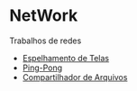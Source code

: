 # NetWork
Trabalhos de redes


<ol>
<li type='disc'><a href='https://github.com/Uberraschung/NetWork/blob/master/Espelhamento%20de%20Tela%20-%20Mouse.zip'>Espelhamento de Telas</a></li>
<li type='disc'><a href='https://github.com/Uberraschung/NetWork/blob/master/Ping-Pong.zip'>Ping-Pong</a></li>
<li type='disc'><a href='https://github.com/Uberraschung/NetWork/blob/master/file_sharer.zip'>Compartilhador de Arquivos</a></li>

</ol>
